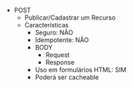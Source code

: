 - POST
    - Publicar/Cadastrar um Recurso
    - Características
        - Seguro: NÃO
        - Idempotente: NÃO
        - BODY
            - Request
            - Response
        - Uso em formulários HTML: SIM
        - Poderá ser cacheable